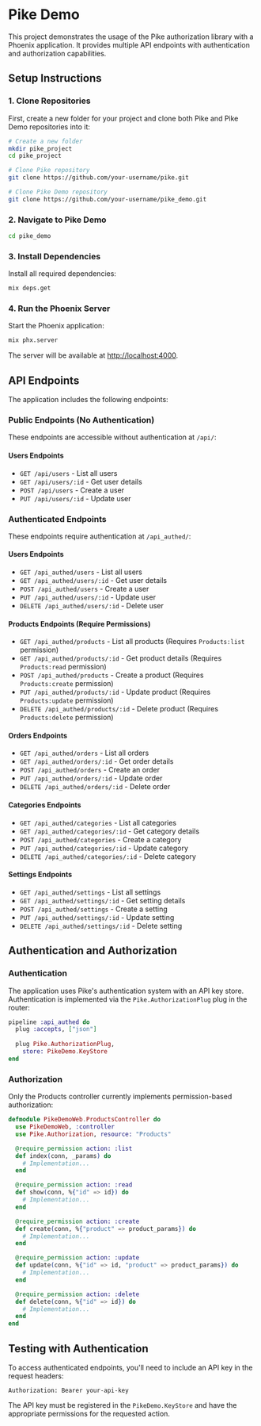 # Pike Demo

This project demonstrates the usage of the Pike authorization library with a Phoenix application. It provides multiple API endpoints with authentication and authorization capabilities.

## Setup Instructions

### 1. Clone Repositories

First, create a new folder for your project and clone both Pike and Pike Demo repositories into it:

```bash
# Create a new folder
mkdir pike_project
cd pike_project

# Clone Pike repository
git clone https://github.com/your-username/pike.git

# Clone Pike Demo repository
git clone https://github.com/your-username/pike_demo.git
```

### 2. Navigate to Pike Demo

```bash
cd pike_demo
```

### 3. Install Dependencies

Install all required dependencies:

```bash
mix deps.get
```

### 4. Run the Phoenix Server

Start the Phoenix application:

```bash
mix phx.server
```

The server will be available at [http://localhost:4000](http://localhost:4000).

## API Endpoints

The application includes the following endpoints:

### Public Endpoints (No Authentication)

These endpoints are accessible without authentication at `/api/`:

#### Users Endpoints
- `GET /api/users` - List all users
- `GET /api/users/:id` - Get user details
- `POST /api/users` - Create a user
- `PUT /api/users/:id` - Update user

### Authenticated Endpoints

These endpoints require authentication at `/api_authed/`:

#### Users Endpoints
- `GET /api_authed/users` - List all users
- `GET /api_authed/users/:id` - Get user details
- `POST /api_authed/users` - Create a user
- `PUT /api_authed/users/:id` - Update user
- `DELETE /api_authed/users/:id` - Delete user

#### Products Endpoints (Require Permissions)
- `GET /api_authed/products` - List all products (Requires `Products:list` permission)
- `GET /api_authed/products/:id` - Get product details (Requires `Products:read` permission)
- `POST /api_authed/products` - Create a product (Requires `Products:create` permission)
- `PUT /api_authed/products/:id` - Update product (Requires `Products:update` permission)
- `DELETE /api_authed/products/:id` - Delete product (Requires `Products:delete` permission)

#### Orders Endpoints
- `GET /api_authed/orders` - List all orders
- `GET /api_authed/orders/:id` - Get order details
- `POST /api_authed/orders` - Create an order
- `PUT /api_authed/orders/:id` - Update order
- `DELETE /api_authed/orders/:id` - Delete order

#### Categories Endpoints
- `GET /api_authed/categories` - List all categories
- `GET /api_authed/categories/:id` - Get category details
- `POST /api_authed/categories` - Create a category
- `PUT /api_authed/categories/:id` - Update category
- `DELETE /api_authed/categories/:id` - Delete category

#### Settings Endpoints
- `GET /api_authed/settings` - List all settings
- `GET /api_authed/settings/:id` - Get setting details
- `POST /api_authed/settings` - Create a setting
- `PUT /api_authed/settings/:id` - Update setting
- `DELETE /api_authed/settings/:id` - Delete setting

## Authentication and Authorization

### Authentication

The application uses Pike's authentication system with an API key store. Authentication is implemented via the `Pike.AuthorizationPlug` plug in the router:

```elixir
pipeline :api_authed do
  plug :accepts, ["json"]
  
  plug Pike.AuthorizationPlug,
    store: PikeDemo.KeyStore
end
```

### Authorization

Only the Products controller currently implements permission-based authorization:

```elixir
defmodule PikeDemoWeb.ProductsController do
  use PikeDemoWeb, :controller
  use Pike.Authorization, resource: "Products"

  @require_permission action: :list
  def index(conn, _params) do
    # Implementation...
  end

  @require_permission action: :read
  def show(conn, %{"id" => id}) do
    # Implementation...
  end

  @require_permission action: :create
  def create(conn, %{"product" => product_params}) do
    # Implementation...
  end

  @require_permission action: :update
  def update(conn, %{"id" => id, "product" => product_params}) do
    # Implementation...
  end

  @require_permission action: :delete
  def delete(conn, %{"id" => id}) do
    # Implementation...
  end
end
```

## Testing with Authentication

To access authenticated endpoints, you'll need to include an API key in the request headers:

```
Authorization: Bearer your-api-key
```

The API key must be registered in the `PikeDemo.KeyStore` and have the appropriate permissions for the requested action.